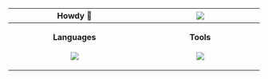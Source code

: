 <!-- prettier-ignore. extra Lanyard code if wanted: &waveColor=7289DA&waveSpotifyColor=7289DA -->
 <table>
  <thead>
   <tr>
      <th width="500px">
       <b>Howdy 👋</b>
    </th>
      <th width="500px">
       <img src="https://lanyard.kyrie25.me/api/217414221728710656?hideStatus=true&bg=0D1117&waveColor=0D1117&waveSpotifyColor=0D1117&gradient=38ef7d-11998e-38ef7d&imgStyle=square" />
    </th>
    </tr> 
  </thead> 
  <tbody>
  <tr width="600px">
<td width="500px">
  <p align="center">
 <b>Languages</b>
   <br>
   <br>
    <a href="https://skillicons.dev">
      <img src="https://skillicons.dev/icons?i=bash,nodejs,java,python,html,css,js&theme=dark&perline=6"/>
  </a>
</p>
</td>
<td width="500px">
 <p align="center">
  <b>Tools</b>
   <br>
   <br>
    <a href="https://skillicons.dev">
      <img src="https://skillicons.dev/icons?i=linux,vscode,github,replit,stackoverflow,jenkins,atom,discord,mongodb&theme=dark&perline=6" />
  </a>
</p>
</td>
</tr>

  </tbody>
</table>
